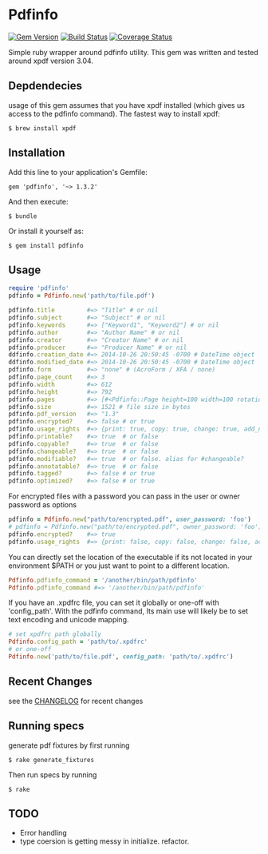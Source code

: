 # Pdfinfo
[![Gem Version](https://badge.fury.io/rb/pdfinfo.svg)](http://badge.fury.io/rb/pdfinfo)
[![Build Status](https://travis-ci.org/RyanV/pdfinfo.svg?branch=master)](https://travis-ci.org/RyanV/pdfinfo)
[![Coverage Status](https://img.shields.io/coveralls/RyanV/pdfinfo.svg)](https://coveralls.io/r/RyanV/pdfinfo)

Simple ruby wrapper around pdfinfo utility.
This gem was written and tested around xpdf version 3.04. 


## Depdendecies

usage of this gem assumes that you have xpdf installed (which gives us access to the pdfinfo command).  The fastest way to install xpdf:

    $ brew install xpdf
    
## Installation

Add this line to your application's Gemfile:

    gem 'pdfinfo', '~> 1.3.2'

And then execute:

    $ bundle

Or install it yourself as:

    $ gem install pdfinfo

## Usage


```ruby
require 'pdfinfo'
pdfinfo = Pdfinfo.new('path/to/file.pdf')

pdfinfo.title         #=> "Title" # or nil
pdfinfo.subject       #=> "Subject" # or nil
pdfinfo.keywords      #=> ["Keyword1", "Keyword2"] # or nil
pdfinfo.author        #=> "Author Name" # or nil
pdfinfo.creator       #=> "Creator Name" # or nil
pdfinfo.producer      #=> "Producer Name" # or nil
ddfinfo.creation_date #=> 2014-10-26 20:50:45 -0700 # DateTime object
ddfinfo.modified_date #=> 2014-10-26 20:50:45 -0700 # DateTime object
pdfinfo.form          #=> "none" # (AcroForm / XFA / none)
pdfinfo.page_count    #=> 3
pdfinfo.width         #=> 612
pdfinfo.height        #=> 792
pdfinfo.pages         #=> [#<Pdfinfo::Page height=100 width=100 rotation=0.0>, ...]
pdfinfo.size          #=> 1521 # file size in bytes
pdfinfo.pdf_version   #=> "1.3"
pdfinfo.encrypted?    #=> false # or true
pdfinfo.usage_rights  #=> {print: true, copy: true, change: true, add_notes: true} # always returns
pdfinfo.printable?    #=> true  # or false
pdfinfo.copyable?     #=> true  # or false
pdfinfo.changeable?   #=> true  # or false
pdfinfo.modifiable?   #=> true  # or false. alias for #changeable?
pdfinfo.annotatable?  #=> true  # or false
pdfinfo.tagged?       #=> false # or true
pdfinfo.optimized?    #=> false # or true
```
For encrypted files with a password you can pass in the user or owner password as options

```ruby
pdfinfo = Pdfinfo.new("path/to/encrypted.pdf", user_password: 'foo')
# pdfinfo = Pdfinfo.new("path/to/encrypted.pdf", owner_password: 'foo')
pdfinfo.encrypted?    #=> true
pdfinfo.usage_rights  #=> {print: false, copy: false, change: false, add_notes: false}
```

You can directly set the location of the executable if its not located in your environment $PATH or you just want to point to a different location.

```ruby
Pdfinfo.pdfinfo_command = '/another/bin/path/pdfinfo'
Pdfinfo.pdfinfo_command #=> '/another/bin/path/pdfinfo'
```

If you have an .xpdfrc file, you can set it globally or one-off with 'config_path'.  With the pdfinfo command, Its main use will likely be to set text encoding and unicode mapping.

```ruby
# set xpdfrc path globally
Pdfinfo.config_path = 'path/to/.xpdfrc'
# or one-off
Pdfinfo.new('path/to/file.pdf', config_path: 'path/to/.xpdfrc')
```

## Recent Changes

see the [CHANGELOG](CHANGELOG.md) for recent changes

## Running specs

generate pdf fixtures by first running 

    $ rake generate_fixtures
    
Then run specs by running

    $ rake

## TODO
* Error handling
* type coersion is getting messy in initialize.  refactor.
